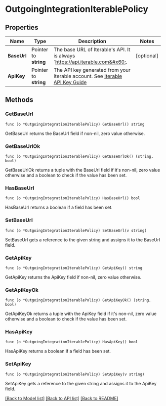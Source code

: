 # OutgoingIntegrationIterablePolicy

## Properties

Name | Type | Description | Notes
------------ | ------------- | ------------- | -------------
**BaseUrl** | Pointer to **string** | The base URL of Iterable&#39;s API. It is always &#x60;https://api.iterable.com&#x60;. | [optional] 
**ApiKey** | Pointer to **string** | The API key generated from your Iterable account. See [Iterable API Key Guide](https://support.iterable.com/hc/en-us/articles/360043464871-API-Keys-) | 

## Methods

### GetBaseUrl

`func (o *OutgoingIntegrationIterablePolicy) GetBaseUrl() string`

GetBaseUrl returns the BaseUrl field if non-nil, zero value otherwise.

### GetBaseUrlOk

`func (o *OutgoingIntegrationIterablePolicy) GetBaseUrlOk() (string, bool)`

GetBaseUrlOk returns a tuple with the BaseUrl field if it's non-nil, zero value otherwise
and a boolean to check if the value has been set.

### HasBaseUrl

`func (o *OutgoingIntegrationIterablePolicy) HasBaseUrl() bool`

HasBaseUrl returns a boolean if a field has been set.

### SetBaseUrl

`func (o *OutgoingIntegrationIterablePolicy) SetBaseUrl(v string)`

SetBaseUrl gets a reference to the given string and assigns it to the BaseUrl field.

### GetApiKey

`func (o *OutgoingIntegrationIterablePolicy) GetApiKey() string`

GetApiKey returns the ApiKey field if non-nil, zero value otherwise.

### GetApiKeyOk

`func (o *OutgoingIntegrationIterablePolicy) GetApiKeyOk() (string, bool)`

GetApiKeyOk returns a tuple with the ApiKey field if it's non-nil, zero value otherwise
and a boolean to check if the value has been set.

### HasApiKey

`func (o *OutgoingIntegrationIterablePolicy) HasApiKey() bool`

HasApiKey returns a boolean if a field has been set.

### SetApiKey

`func (o *OutgoingIntegrationIterablePolicy) SetApiKey(v string)`

SetApiKey gets a reference to the given string and assigns it to the ApiKey field.


[[Back to Model list]](../README.md#documentation-for-models) [[Back to API list]](../README.md#documentation-for-api-endpoints) [[Back to README]](../README.md)


